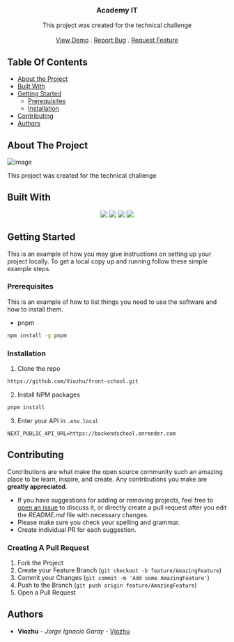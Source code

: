 <br/>
<p align="center">
  <h3 align="center">Academy IT</h3>

  <p align="center">
    This project was created for the technical challenge
    <br/>
    <br/>
    <a href="https://front-school.vercel.app/" target="_blank">View Demo</a>
    .
    <a href="https://github.com/Viozhu/front-school/issues">Report Bug</a>
    .
    <a href="https://github.com/Viozhu/Mfront-school/issues">Request Feature</a>
  </p>
</p> 

## Table Of Contents

* [About the Project](#about-the-project)
* [Built With](#built-with)
* [Getting Started](#getting-started)
  * [Prerequisites](#prerequisites)
  * [Installation](#installation)
* [Contributing](#contributing)
* [Authors](#authors)

## About The Project

![image](https://user-images.githubusercontent.com/76756295/227681718-da2fbe72-f514-4f10-8a09-635d79633aa9.png)



This project was created for the technical challenge

## Built With
<p align="center"> 
<img src="https://img.shields.io/badge/next%20js-000000?style=for-the-badge&logo=nextdotjs&logoColor=white" />  
<img src="https://img.shields.io/badge/TypeScript-007ACC?style=for-the-badge&logo=typescript&logoColor=white" /> 
  <img src="https://img.shields.io/badge/Material%20Ui-007FFF?style=for-the-badge&logo=mui&logoColor=white" />
<img src="https://img.shields.io/badge/Tailwind_CSS-38B2AC?style=for-the-badge&logo=tailwind-css&logoColor=white" /> 
</p>

## Getting Started

This is an example of how you may give instructions on setting up your project locally.
To get a local copy up and running follow these simple example steps.

### Prerequisites

This is an example of how to list things you need to use the software and how to install them.

* pnpm

```sh
npm install -g pnpm
```

### Installation


1. Clone the repo

```sh
https://github.com/Viozhu/front-school.git
```

2. Install NPM packages

```sh
pnpm install
```

3. Enter your API in `.env.local`

```ENV
NEXT_PUBLIC_API_URL=https://backendschool.onrender.com
```
## Contributing

Contributions are what make the open source community such an amazing place to be learn, inspire, and create. Any contributions you make are **greatly appreciated**.
* If you have suggestions for adding or removing projects, feel free to [open an issue](https://github.com/Viozhu/front-school/issues/new) to discuss it, or directly create a pull request after you edit the *README.md* file with necessary changes.
* Please make sure you check your spelling and grammar.
* Create individual PR for each suggestion.

### Creating A Pull Request

1. Fork the Project
2. Create your Feature Branch (`git checkout -b feature/AmazingFeature`)
3. Commit your Changes (`git commit -m 'Add some AmazingFeature'`)
4. Push to the Branch (`git push origin feature/AmazingFeature`)
5. Open a Pull Request

## Authors

* **Viozhu** - *Jorge Ignacio Garay* - [Viozhu](https://github.com/Viozhu/)

